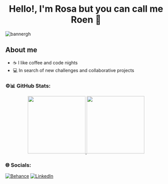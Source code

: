 <div align="center">
<h1 align="center">Hello!, I'm Rosa but you can call me Roen 👋</h1>
 </div>
 
![bannergh](https://github.com/user-attachments/assets/e30940e5-0ab4-4db3-8a65-22290f79983d)

## About me
- ☕ I like coffee and code nights
- 💻 In search of new challenges and collaborative projects

### ⚙️📊 GitHub Stats:
<p align="center">
<a href="https://github.com/Rosa-Enco-Perez">
  <img height="180em" src="https://github-readme-stats-eight-theta.vercel.app/api?username=Rosa-Enco-Perez&show_icons=true&theme=algolia&include_all_commits=true&count_private=true"/>
  <img height="180em" src="https://github-readme-stats-eight-theta.vercel.app/api/top-langs/?username=Rosa-Enco-Perez&layout=compact&langs_count=8&theme=algolia"/></a>
</p>

### 🌐 Socials:
[![Behance](https://img.shields.io/badge/Behance-1769ff?logo=behance&logoColor=white)](https://www.behance.net/rosaenco) [![LinkedIn](https://img.shields.io/badge/LinkedIn-%230077B5.svg?logo=linkedin&logoColor=white)](https://www.linkedin.com/in/rosaenco/) 
